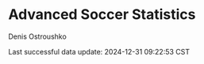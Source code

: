 # Advanced Soccer Statistics
Denis Ostroushko

<!-- gfm -->

Last successful data update: 2024-12-31 09:22:53 CST

